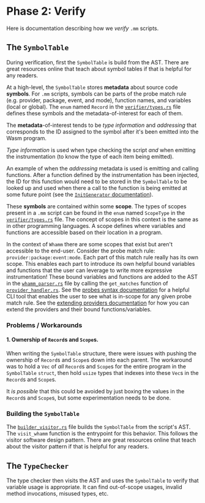 # Phase 2: Verify #

Here is documentation describing how we _verify_ `.mm` scripts.

## The `SymbolTable` ##

During verification, first the `SymbolTable` is build from the AST.
There are great resources online that teach about symbol tables if that is helpful for any readers.

At a high-level, the `SymbolTable` stores **metadata** about source code **symbols**.
For `.mm` scripts, symbols can be parts of the probe match rule (e.g. provider, package, event, and mode), function names, and variables (local or global).
The `enum` named `Record` in the [`verifier/types.rs`] file defines these symbols and the metadata-of-interest for each of them.

The **metadata**-of-interest tends to be _type information_ and _addressing_ that corresponds to the ID assigned to the symbol after it's been emitted into the Wasm program.

_Type information_ is used when type checking the script _and_ when emitting the instrumentation (to know the type of each item being emitted).

An example of when the _addressing_ metadata is used is emitting and calling functions.
After a function defined by the instrumentation has been injected, the ID for this function would need to be stored in the `SymbolTable` to be looked up and used when there a call to the function is being emitted at some future point (see the [`InitGenerator` documentation]).

These **symbols** are contained within some **scope**.
The types of scopes present in a `.mm` script can be found in the `enum` named `ScopeType` in the [`verifier/types.rs`] file.
The concept of scopes in this context is the same as in other programming languages.
A scope defines where variables and functions are accessible based on their location in a program.

In the context of `Whamm` there are some scopes that exist but aren't accessible to the end-user.
Consider the probe match rule: `provider:package:event:mode`.
Each part of this match rule really has its own scope.
This enables each part to introduce its own helpful bound variables and functions that the user can leverage to write more expressive instrumentation!
These bound variables and functions are added to the AST in the [`whamm_parser.rs`] file by calling the `get_matches` function of [`provider_handler.rs`].
See the [probes syntax documentation] for a helpful CLI tool that enables the user to see what is in-scope for any given probe match rule.
See the [extending providers documentation] for how you can extend the providers and their bound functions/variables.

[`verifier/types.rs`]: https://github.com/ejrgilbert/whamm/blob/master/src/verifier/types.rs
[`InitGenerator` documentation]: emit/emitting.md#parta-initgenerator
[probes syntax documentation]: ../intro/syntax/probes.md#helpful-info-in-cli
[extending providers documentation]: extending_providers.md
[`whamm_parser.rs`]: https://github.com/ejrgilbert/whamm/blob/master/src/parser/whamm_parser.rs
[`provider_handler.rs`]: https://github.com/ejrgilbert/whamm/blob/master/src/parser/provider_handler.rs

### Problems / Workarounds ###

#### 1. Ownership of `Record`s and `Scope`s. ####

When writing the `SymbolTable` structure, there were issues with pushing the ownership of `Record`s and `Scope`s down into each parent.
The workaround was to hold a `Vec` of _all_ `Record`s and `Scope`s for the entire program in the `SymbolTable` `struct`, then hold `usize` types that indexes into these `Vec`s in the `Record`s and `Scope`s.

It _is possible_ that this could be avoided by just boxing the values in the `Record`s and `Scope`s, but some experimentation needs to be done.

### Building the `SymbolTable` ###

The [`builder_visitor.rs`] file builds the `SymbolTable` from the script's AST.
The `visit_whamm` function is the entrypoint for this behavior.
This follows the visitor software design pattern.
There are great resources online that teach about the visitor pattern if that is helpful for any readers.

[`builder_visitor.rs`]: https://github.com/ejrgilbert/whamm/blob/master/src/verifier/builder_visitor.rs

## The `TypeChecker` ##

The type checker then visits the AST and uses the `SymbolTable` to verify that variable usage is appropriate.
It can find out-of-scope usages, invalid method invocations, misused types, etc.
